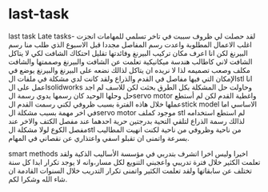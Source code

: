 # last-task
last task
Late tasks-
لقد حصلت لي ظروف سببت في تاخر تسلمي للمهامات  انجزت اغلب الاعمال المطلوبة واعدت رسم المفاصل مجددا قبل الاسبوع الذي طلب منا رسم البيرنغ لكن انا اعرف مكان تركيب البيرنغ وفائدتها تقليل احتكاك الشافت لكي لا يتاكل الشافت لاني كاطالب هندسة ميكانيكية تعلمت عن الشافت والبيرنغ وصممتها والشافت مكلف وصعب تصميمه لذا لا نريده ان يتاكل لذالك نضعه على البيرنغ والبيرنغ يوضع في الإمكان التي فيها مفاصل في القدم والذراع ولقد كانت لدي مشكلة في ملفات الstl انا اعمل على الsolidworks وحاولت حل المشكلة بكل الطرق بحثت لكن للاسف لم اجد حل وحلها الوحيد كان رسمها يدوي رسمة الservo motor واغطية القدم لكن لم أستطع عملها خلال هاذه الفترة بسبب ظروفي لكني رسمت القدم الstick model الاساسي اما في اخر مهمة بسبب مشكلة  الservo motor موجود كملف stl لم استطع استخدامه لذالك رسمة الذراع لتلقي التحية بدرجتين حرية احدهما عند مفصل الكتف والاخر عند مفصل الكوع لولا مشكلة الstl من ناحية وظروفي من ناحية لكنت انهيت المطاليب بسرعة
واتمنى ان تقبلو اسفي واعتذاري عن نقصاني في المهام.


smart methods
اخيرا وليس اخرا اتشرف بتدربي في مؤسسة الأساليب الذكية ولقد تعلمت الكثير خلال فترة تدريبي واعجبني التنويع لكل مسار،وانه لا يوجد تكرار ابدا كل سنة تختلف عن سابقاتها ولقد تعلمت الكثير واتمنى تكرار التدريب خلال السنوات القادمة ان شاء الله وشكرا لكم.
